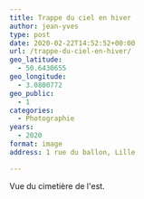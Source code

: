 ```yaml
---
title: Trappe du ciel en hiver
author: jean-yves
type: post
date: 2020-02-22T14:52:52+00:00
url: /trappe-du-ciel-en-hiver/
geo_latitude:
  - 50.6430655
geo_longitude:
  - 3.0800772
geo_public:
  - 1
categories:
  - Photographie
years:
  - 2020
format: image
address: 1 rue du ballon, Lille

---
```

Vue du cimetière de l'est.